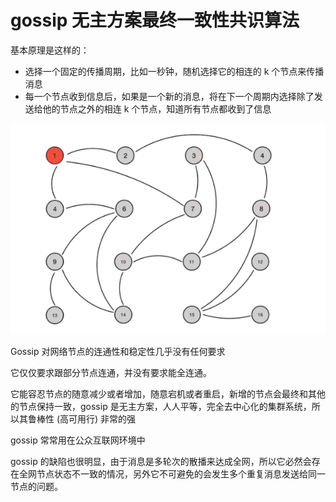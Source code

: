 # gossip 无主方案最终一致性共识算法

基本原理是这样的：
- 选择一个固定的传播周期，比如一秒钟，随机选择它的相连的 k 个节点来传播消息
- 每一个节点收到信息后，如果是一个新的消息，将在下一个周期内选择除了发送给他的节点之外的相连 k 个节点，知道所有节点都收到了信息

![gossip1](./gossip1.gif)

Gossip 对网络节点的连通性和稳定性几乎没有任何要求

它仅仅要求跟部分节点连通，并没有要求能全连通。

它能容忍节点的随意减少或者增加，随意宕机或者重启，新增的节点会最终和其他的节点保持一致，gossip 是无主方案，人人平等，完全去中心化的集群系统，所以其鲁棒性 (高可用行) 非常的强

gossip 常常用在公众互联网环境中

gossip 的缺陷也很明显，由于消息是多轮次的散播来达成全网，所以它必然会存在全网节点状态不一致的情况，另外它不可避免的会发生多个重复消息发送给同一节点的问题。